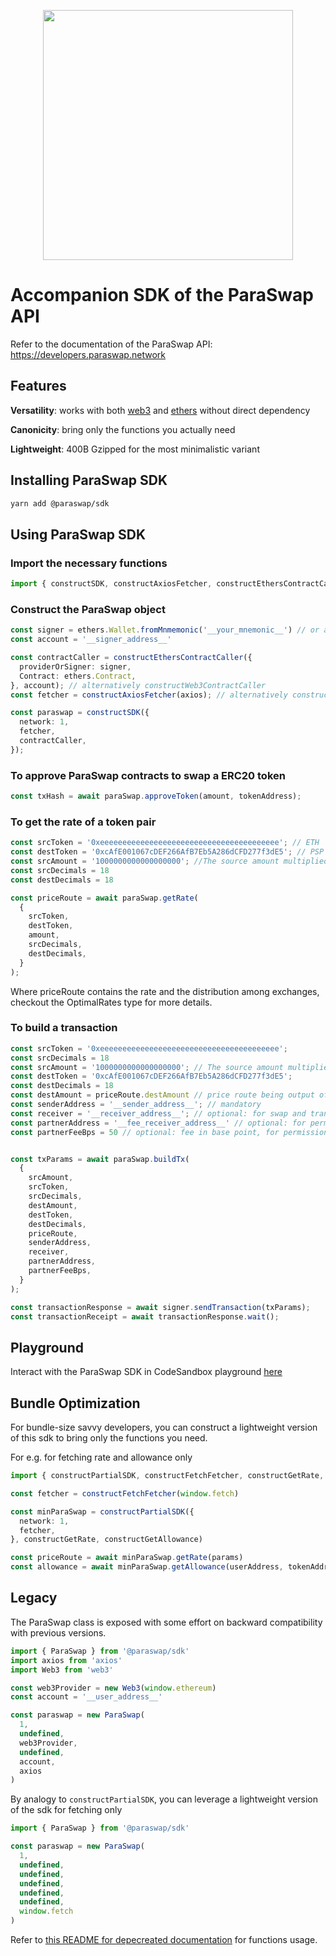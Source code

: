 <p align="center">
  <a href="https://paraswap.io">
    <img src="https://cdn.paraswap.io/brand/paraswap.png" width="400px" >
  </a>
</p>


# Accompanion SDK of the ParaSwap API

Refer to the documentation of the ParaSwap API: https://developers.paraswap.network


## Features
**Versatility**: works with both [web3](https://www.npmjs.com/package/web3) and [ethers](https://www.npmjs.com/package/ethers) without direct dependency

**Canonicity**: bring only the functions you actually need

**Lightweight**: 400B Gzipped for the most minimalistic variant


## Installing ParaSwap SDK

```bash
yarn add @paraswap/sdk
```

## Using ParaSwap SDK

### Import the necessary functions
```typescript
import { constructSDK, constructAxiosFetcher, constructEthersContractCaller } from '@paraswap/sdk';
```
### Construct the ParaSwap object

```typescript
const signer = ethers.Wallet.fromMnmemonic('__your_mnemonic__') // or any other signer/provider 
const account = '__signer_address__'

const contractCaller = constructEthersContractCaller({
  providerOrSigner: signer,
  Contract: ethers.Contract,
}, account); // alternatively constructWeb3ContractCaller
const fetcher = constructAxiosFetcher(axios); // alternatively constructFetchFetcher

const paraswap = constructSDK({
  network: 1,
  fetcher,
  contractCaller,
});
```

### To approve ParaSwap contracts to swap a ERC20 token

```typescript
const txHash = await paraSwap.approveToken(amount, tokenAddress);
```

### To get the rate of a token pair

```typescript
const srcToken = '0xeeeeeeeeeeeeeeeeeeeeeeeeeeeeeeeeeeeeeeee'; // ETH
const destToken = '0xcAfE001067cDEF266AfB7Eb5A286dCFD277f3dE5'; // PSP
const srcAmount = '1000000000000000000'; //The source amount multiplied by its decimals: 10 ** 18 here
const srcDecimals = 18
const destDecimals = 18

const priceRoute = await paraSwap.getRate(
  {
    srcToken,
    destToken,
    amount,
    srcDecimals,
    destDecimals,
  }
);
```

Where priceRoute contains the rate and the distribution among exchanges, checkout the OptimalRates type for more details.

### To build a transaction

```typescript
const srcToken = '0xeeeeeeeeeeeeeeeeeeeeeeeeeeeeeeeeeeeeeeee';
const srcDecimals = 18
const srcAmount = '1000000000000000000'; // The source amount multiplied by its decimals
const destToken = '0xcAfE001067cDEF266AfB7Eb5A286dCFD277f3dE5';
const destDecimals = 18
const destAmount = priceRoute.destAmount // price route being output of paraSwap.getRate()
const senderAddress = '__sender_address__'; // mandatory
const receiver = '__receiver_address__'; // optional: for swap and transfer
const partnerAddress = '__fee_receiver_address__' // optional: for permission-less monetization
const partnerFeeBps = 50 // optional: fee in base point, for permission-less monetization


const txParams = await paraSwap.buildTx(
  {
    srcAmount,
    srcToken,
    srcDecimals,
    destAmount,
    destToken,
    destDecimals,
    priceRoute,
    senderAddress,
    receiver,
    partnerAddress,
    partnerFeeBps,
  }
);

const transactionResponse = await signer.sendTransaction(txParams);
const transactionReceipt = await transactionResponse.wait();
```

## Playground
Interact with the ParaSwap SDK in CodeSandbox playground [here](https://codesandbox.io/s/gallant-flower-7yuker)

## Bundle Optimization
For bundle-size savvy developers, you can construct a lightweight version of this sdk to bring only the functions you need.

For e.g. for fetching rate and allowance only

```typescript
import { constructPartialSDK, constructFetchFetcher, constructGetRate, constructGetAllowance } from '@paraswap/sdk';

const fetcher = constructFetchFetcher(window.fetch)

const minParaSwap = constructPartialSDK({
  network: 1,
  fetcher,
}, constructGetRate, constructGetAllowance)

const priceRoute = await minParaSwap.getRate(params)
const allowance = await minParaSwap.getAllowance(userAddress, tokenAddress);
```

## Legacy
The ParaSwap class is exposed with some effort on backward compatibility with previous versions.


```typescript
import { ParaSwap } from '@paraswap/sdk'
import axios from 'axios'
import Web3 from 'web3'

const web3Provider = new Web3(window.ethereum)
const account = '__user_address__'

const paraswap = new ParaSwap(
  1, 
  undefined, 
  web3Provider, 
  undefined, 
  account, 
  axios
)

```

By analogy to ```constructPartialSDK```, you can leverage a lightweight version of the sdk for fetching only

```typescript
import { ParaSwap } from '@paraswap/sdk'

const paraswap = new ParaSwap(
  1, 
  undefined, 
  undefined, 
  undefined, 
  undefined, 
  undefined,
  window.fetch
)

```

Refer to [this README for depecreated documentation](https://github.com/paraswap/paraswap-sdk/blob/c4c70c674fb2be4ec528064649d992d4b38c654b/README.md) for functions usage.
